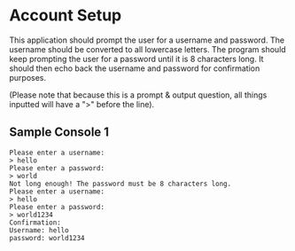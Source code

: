 # Account Setup

This application should prompt the user for a username and password. The username should be converted to all lowercase letters. The program should keep prompting the user for a password until it is 8 characters long. It should then echo back the username and password for confirmation purposes.

(Please note that because this is a prompt & output question, all things inputted will have a ">" before the line).
## Sample Console 1
```
Please enter a username:
> hello
Please enter a password:
> world
Not long enough! The password must be 8 characters long.
Please enter a username:
> hello
Please enter a password:
> world1234
Confirmation:
Username: hello
password: world1234
```
